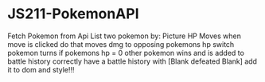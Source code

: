 # JS211-PokemonAPI
Fetch Pokemon from Api
List two pokemon by:
Picture
HP
Moves
when move is clicked do that moves dmg to opposing pokemons hp
switch pokemon turns
if pokemons hp = 0 other pokemon wins and is added to battle history correctly
have a battle history with [Blank defeated Blank]
add it to dom and style!!!